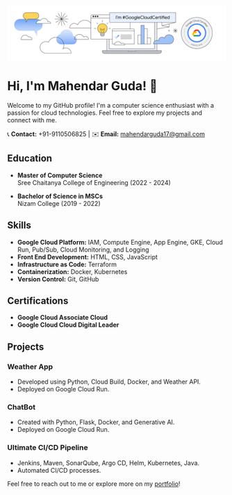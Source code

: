 ![logo](https://github.com/Guda-mahendar/Guda-mahendar/blob/main/Associate_Linkedin%402x.jpg)

# Hi, I'm Mahendar Guda! 👋

Welcome to my GitHub profile! I'm a computer science enthusiast with a passion for cloud technologies. Feel free to explore my projects and connect with me.

📞 **Contact:** +91-9110506825 | ✉️ **Email:** mahendarguda17@gmail.com

## Education

- **Master of Computer Science**  
  Sree Chaitanya College of Engineering (2022 - 2024)

- **Bachelor of Science in MSCs**  
  Nizam College (2019 - 2022)

## Skills

- **Google Cloud Platform:** IAM, Compute Engine, App Engine, GKE, Cloud Run, Pub/Sub, Cloud Monitoring, and Logging
- **Front End Development:** HTML, CSS, JavaScript
- **Infrastructure as Code:** Terraform
- **Containerization:** Docker, Kubernetes
- **Version Control:** Git, GitHub

## Certifications

- **Google Cloud Associate Cloud**
- **Google Cloud Cloud Digital Leader**

## Projects

### Weather App
- Developed using Python, Cloud Build, Docker, and Weather API.
- Deployed on Google Cloud Run.

### ChatBot
- Created with Python, Flask, Docker, and Generative AI.
- Deployed on Google Cloud Run.

### Ultimate CI/CD Pipeline
- Jenkins, Maven, SonarQube, Argo CD, Helm, Kubernetes, Java.
- Automated CI/CD processes.

Feel free to reach out to me or explore more on my [portfolio](#)!
